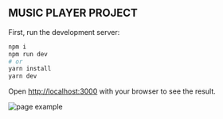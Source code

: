 ## MUSIC PLAYER PROJECT

First, run the development server:

```bash
npm i
npm run dev
# or
yarn install
yarn dev
```

Open [http://localhost:3000](http://localhost:3000) with your browser to see the result.

![page example](/readme_img.jpeg)